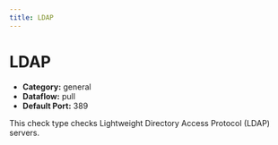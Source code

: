 ```yaml
---
title: LDAP
---
```


# LDAP

 * **Category:** general
 * **Dataflow:** pull
 * **Default Port:** 389

This check type checks Lightweight Directory Access Protocol (LDAP) servers.
